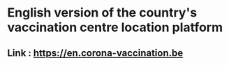 # English version of the country's vaccination centre location platform

## Link : https://en.corona-vaccination.be
